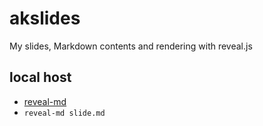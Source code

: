 # akslides
My slides, Markdown contents and rendering with reveal.js

## local host
* [reveal-md](https://github.com/webpro/reveal-md)
* `reveal-md slide.md`